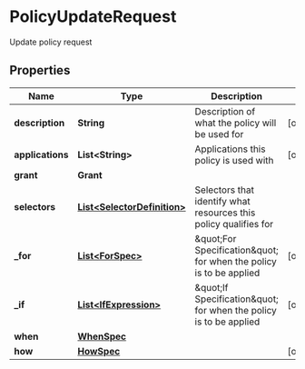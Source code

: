 

# PolicyUpdateRequest

Update policy request

## Properties

Name | Type | Description | Notes
------------ | ------------- | ------------- | -------------
**description** | **String** | Description of what the policy will be used for |  [optional]
**applications** | **List&lt;String&gt;** | Applications this policy is used with |  [optional]
**grant** | **Grant** |  | 
**selectors** | [**List&lt;SelectorDefinition&gt;**](SelectorDefinition.md) | Selectors that identify what resources this policy qualifies for | 
**_for** | [**List&lt;ForSpec&gt;**](ForSpec.md) | \&quot;For Specification\&quot; for when the policy is to be applied |  [optional]
**_if** | [**List&lt;IfExpression&gt;**](IfExpression.md) | \&quot;If Specification\&quot; for when the policy is to be applied |  [optional]
**when** | [**WhenSpec**](WhenSpec.md) |  | 
**how** | [**HowSpec**](HowSpec.md) |  |  [optional]



